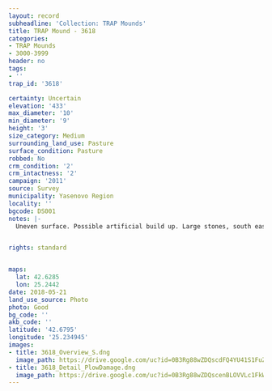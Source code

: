 ```yaml
---
layout: record
subheadline: 'Collection: TRAP Mounds'
title: TRAP Mound - 3618
categories:
- TRAP Mounds
- 3000-3999
header: no
tags:
- ''
trap_id: '3618'

certainty: Uncertain
elevation: '433'
max_diameter: '10'
min_diameter: '9'
height: '3'
size_category: Medium
surrounding_land_use: Pasture
surface_condition: Pasture
robbed: No
crm_condition: '2'
crm_intactness: '2'
campaign: '2011'
source: Survey
municipality: Yasenovo Region
locality: ''
bgcode: DS001
notes: |-
  Uneven surface. Possible artificial build up. Large stones, south east side cut away. No obvious robbers trench. Unusually steep.


rights: standard


maps:
  lat: 42.6285
  lon: 25.2442
date: 2018-05-21
land_use_source: Photo
photo: Good
bg_code: ''
akb_code: ''
latitude: '42.6795'
longitude: '25.234945'
images:
- title: 3618_Overview_S.dng
  image_path: https://drive.google.com/uc?id=0B3Rg88wZDQscdFQ4YU41S1FuZW8
- title: 3618_Detail_PlowDamage.dng
  image_path: https://drive.google.com/uc?id=0B3Rg88wZDQscenBLOVVLc1FkWDA
---
```

